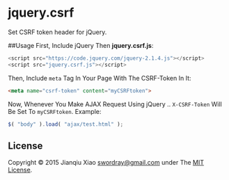 jquery.csrf
===========

Set CSRF token header for jQuery.

##Usage
First, Include jQuery Then **jquery.csrf.js**:
```js
<script src="https://code.jquery.com/jquery-2.1.4.js"></script>
<script src="jquery.csrf.js"></script>
```
Then, Include `meta` Tag In Your Page With The CSRF-Token In It:
```html
<meta name="csrf-token" content="myCSRFtoken">
```
Now, Whenever You Make AJAX Request Using jQuery .. `X-CSRF-Token` Will Be Set To `myCSRFtoken`.
Example:
```js
$( "body" ).load( "ajax/test.html" );
```

## License

Copyright © 2015 Jianqiu Xiao <swordray@gmail.com> under The [MIT License](http://opensource.org/licenses/MIT).

